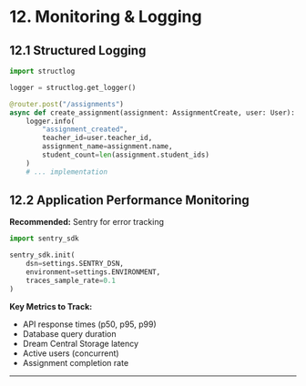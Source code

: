 # 12. Monitoring & Logging

## 12.1 Structured Logging

```python
import structlog

logger = structlog.get_logger()

@router.post("/assignments")
async def create_assignment(assignment: AssignmentCreate, user: User):
    logger.info(
        "assignment_created",
        teacher_id=user.teacher_id,
        assignment_name=assignment.name,
        student_count=len(assignment.student_ids)
    )
    # ... implementation
```

## 12.2 Application Performance Monitoring

**Recommended:** Sentry for error tracking

```python
import sentry_sdk

sentry_sdk.init(
    dsn=settings.SENTRY_DSN,
    environment=settings.ENVIRONMENT,
    traces_sample_rate=0.1
)
```

**Key Metrics to Track:**
- API response times (p50, p95, p99)
- Database query duration
- Dream Central Storage latency
- Active users (concurrent)
- Assignment completion rate

---
